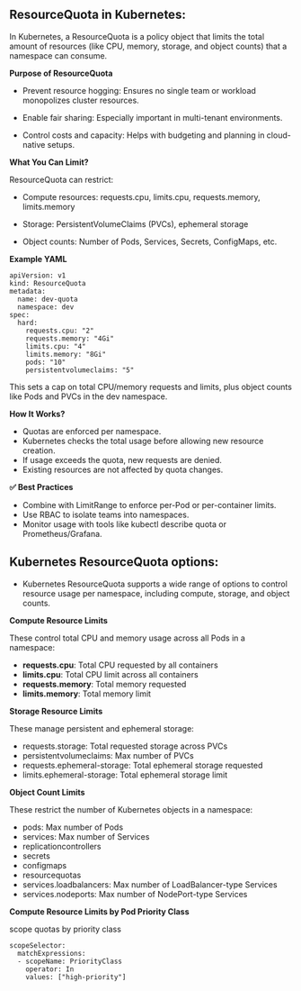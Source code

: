 ResourceQuota in Kubernetes:
----------------------------

In Kubernetes, a ResourceQuota is a policy object that limits the total amount of resources (like CPU, memory, storage, and object counts) that a namespace can consume.

**Purpose of ResourceQuota**

- Prevent resource hogging: Ensures no single team or workload monopolizes cluster resources.

- Enable fair sharing: Especially important in multi-tenant environments.

- Control costs and capacity: Helps with budgeting and planning in cloud-native setups.

**What You Can Limit?**

ResourceQuota can restrict:

- Compute resources: requests.cpu, limits.cpu, requests.memory, limits.memory
  
- Storage: PersistentVolumeClaims (PVCs), ephemeral storage
  
- Object counts: Number of Pods, Services, Secrets, ConfigMaps, etc.

**Example YAML**

    apiVersion: v1
    kind: ResourceQuota
    metadata:
      name: dev-quota
      namespace: dev
    spec:
      hard:
        requests.cpu: "2"
        requests.memory: "4Gi"
        limits.cpu: "4"
        limits.memory: "8Gi"
        pods: "10"
        persistentvolumeclaims: "5"  


This sets a cap on total CPU/memory requests and limits, plus object counts like Pods and PVCs in the dev namespace.

**How It Works?**

- Quotas are enforced per namespace.
- Kubernetes checks the total usage before allowing new resource creation.
- If usage exceeds the quota, new requests are denied.
- Existing resources are not affected by quota changes.

**✅ Best Practices**

- Combine with LimitRange to enforce per-Pod or per-container limits.
- Use RBAC to isolate teams into namespaces.
- Monitor usage with tools like kubectl describe quota or Prometheus/Grafana.

Kubernetes ResourceQuota options:
----------------------------------

* Kubernetes ResourceQuota supports a wide range of options to control resource usage per namespace, including compute, storage, and object counts.

**Compute Resource Limits**

These control total CPU and memory usage across all Pods in a namespace:

- **requests.cpu**: Total CPU requested by all containers
- **limits.cpu**: Total CPU limit across all containers
- **requests.memory**: Total memory requested
- **limits.memory**: Total memory limit

**Storage Resource Limits**

These manage persistent and ephemeral storage:

- requests.storage: Total requested storage across PVCs
- persistentvolumeclaims: Max number of PVCs
- requests.ephemeral-storage: Total ephemeral storage requested
- limits.ephemeral-storage: Total ephemeral storage limit

**Object Count Limits**

These restrict the number of Kubernetes objects in a namespace:

- pods: Max number of Pods
- services: Max number of Services
- replicationcontrollers
- secrets
- configmaps
- resourcequotas
- services.loadbalancers: Max number of LoadBalancer-type Services
- services.nodeports: Max number of NodePort-type Services

**Compute Resource Limits by Pod Priority Class**

 scope quotas by priority class

    scopeSelector:
      matchExpressions:
      - scopeName: PriorityClass
        operator: In
        values: ["high-priority"]
